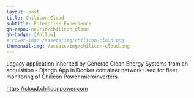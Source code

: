 ```yaml
---
layout: post
title: Chilicon Cloud
subtitle: Enterprise Experience
gh-repo: neurio/chilicon_cloud
gh-badge: [follow]
# cover-img: /assets/img/chilicon-cloud.png
thumbnail-img: /assets/img/chilicon-cloud.png
---
```

Legacy application inherited by Generac Clean Energy Systems from an acquisition - Django App in Docker container network used for fleet monitoring of Chilicon Power microinverters.

https://cloud.chiliconpower.com